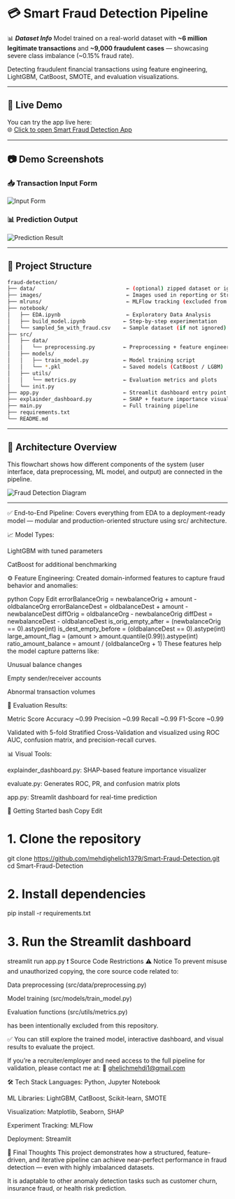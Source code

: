 # 💳 Smart Fraud Detection Pipeline  

📊 ***Dataset Info***
Model trained on a real-world dataset with **~6 million legitimate transactions** and **~9,000 fraudulent cases** — showcasing severe class imbalance (~0.15% fraud rate).


Detecting fraudulent financial transactions using feature engineering, LightGBM, CatBoost, SMOTE, and evaluation visualizations.

---

## 🔗 Live Demo

You can try the app live here:  
🌐 [Click to open Smart Fraud Detection App](https://smart-fraud-detection-mehdighelich.streamlit.app/)

---

## 📷 Demo Screenshots

### 📥 Transaction Input Form
![Input Form](./images/Demo_1.png)

### 📊 Prediction Output
![Prediction Result](./images/Demo_2.png)

---

## 📁 Project Structure
```bash
fraud-detection/
├── data/                             ← (optional) zipped dataset or ignored raw data
├── images/                           ← Images used in reporting or Streamlit
├── mlruns/                           ← MLFlow tracking (excluded from Git)
├── notebook/
│   ├── EDA.ipynb                     ← Exploratory Data Analysis
│   ├── build_model.ipynb            ← Step-by-step experimentation
│   └── sampled_5m_with_fraud.csv    ← Sample dataset (if not ignored)
├── src/
│   ├── data/
│   │   └── preprocessing.py         ← Preprocessing + feature engineering
│   ├── models/
│   │   ├── train_model.py           ← Model training script
│   │   └── *.pkl                    ← Saved models (CatBoost / LGBM)
│   ├── utils/
│   │   └── metrics.py               ← Evaluation metrics and plots
│   └── init.py
├── app.py                           ← Streamlit dashboard entry point
├── explainder_dashboard.py          ← SHAP + feature importance visualizer
├── main.py                          ← Full training pipeline
├── requirements.txt
└── README.md
```
---

## 🧭 Architecture Overview

This flowchart shows how different components of the system (user interface, data preprocessing, ML model, and output) are connected in the pipeline.

![Fraud Detection Diagram](https://raw.githubusercontent.com/mehdighelich1379/Smart-Fraud-Detection/master/images/Diagram.png)


---

✅ End-to-End Pipeline:
Covers everything from EDA to a deployment-ready model — modular and production-oriented structure using src/ architecture.

📈 Model Types:

LightGBM with tuned parameters

CatBoost for additional benchmarking

⚙️ Feature Engineering:
Created domain-informed features to capture fraud behavior and anomalies:

python
Copy
Edit
errorBalanceOrig = newbalanceOrig + amount - oldbalanceOrg
errorBalanceDest = oldbalanceDest + amount - newbalanceDest
diffOrig = oldbalanceOrg - newbalanceOrig
diffDest = newbalanceDest - oldbalanceDest
is_orig_empty_after = (newbalanceOrig == 0).astype(int)
is_dest_empty_before = (oldbalanceDest == 0).astype(int)
large_amount_flag = (amount > amount.quantile(0.99)).astype(int)
ratio_amount_balance = amount / (oldbalanceOrg + 1)
These features help the model capture patterns like:

Unusual balance changes

Empty sender/receiver accounts

Abnormal transaction volumes

🚦 Evaluation Results:

Metric	Score
Accuracy	~0.99
Precision	~0.99
Recall	~0.99
F1-Score	~0.99

Validated with 5-fold Stratified Cross-Validation and visualized using ROC AUC, confusion matrix, and precision-recall curves.

📊 Visual Tools:

explainder_dashboard.py: SHAP-based feature importance visualizer

evaluate.py: Generates ROC, PR, and confusion matrix plots

app.py: Streamlit dashboard for real-time prediction

🚀 Getting Started
bash
Copy
Edit
# 1. Clone the repository
git clone https://github.com/mehdighelich1379/Smart-Fraud-Detection.git
cd Smart-Fraud-Detection

# 2. Install dependencies
pip install -r requirements.txt

# 3. Run the Streamlit dashboard
streamlit run app.py
❗ Source Code Restrictions
⚠️ Notice
To prevent misuse and unauthorized copying, the core source code related to:

Data preprocessing (src/data/preprocessing.py)

Model training (src/models/train_model.py)

Evaluation functions (src/utils/metrics.py)

has been intentionally excluded from this repository.

✅ You can still explore the trained model, interactive dashboard, and visual results to evaluate the project.

If you’re a recruiter/employer and need access to the full pipeline for validation, please contact me at:
📧 ghelichmehdi1@gmail.com

🛠️ Tech Stack
Languages: Python, Jupyter Notebook

ML Libraries: LightGBM, CatBoost, Scikit-learn, SMOTE

Visualization: Matplotlib, Seaborn, SHAP

Experiment Tracking: MLFlow

Deployment: Streamlit

📝 Final Thoughts
This project demonstrates how a structured, feature-driven, and iterative pipeline can achieve near-perfect performance in fraud detection — even with highly imbalanced datasets.

It is adaptable to other anomaly detection tasks such as customer churn, insurance fraud, or health risk prediction.














